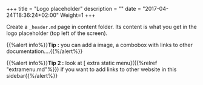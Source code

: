 +++
title = "Logo placeholder"
description = ""
date = "2017-04-24T18:36:24+02:00"
Weight=1
+++

Create a `_header.md` page in content folder. Its content is what you get in the logo placeholder (top left of the screen).

{{%alert info%}}**Tip :** you can add a image, a combobox with links to other documentation....{{%/alert%}}

{{%alert info%}}**Tip 2 :** look at [ extra static menu]({{%relref "extramenu.md"%}}) if you want to add links to other website in this sidebar{{%/alert%}}